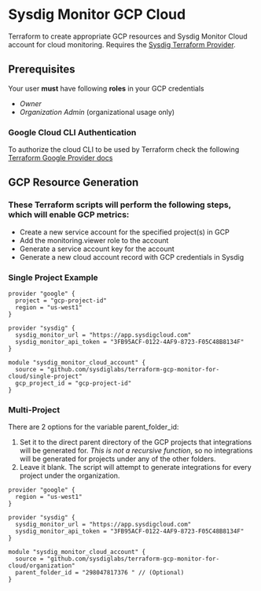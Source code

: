 # Sysdig Monitor GCP Cloud

Terraform to create appropriate GCP resources and Sysdig Monitor Cloud account for cloud monitoring. Requires the [Sysdig Terraform Provider](https://github.com/sysdiglabs/terraform-provider-sysdig).


## Prerequisites

Your user **must** have following **roles** in your GCP credentials
* _Owner_
* _Organization Admin_ (organizational usage only)

### Google Cloud CLI Authentication
To authorize the cloud CLI to be used by Terraform check the following [Terraform Google Provider docs](https://registry.terraform.io/providers/hashicorp/google/latest/docs/guides/getting_started#configuring-the-provider)

## GCP Resource Generation

### These Terraform scripts will perform the following steps, which will enable GCP metrics:
- Create a new service account for the specified project(s) in GCP
- Add the monitoring.viewer role to the account
- Generate a service account key for the account
- Generate a new cloud account record with GCP credentials in Sysdig


### Single Project Example
```
provider "google" {
  project = "gcp-project-id"
  region = "us-west1"
}

provider "sysdig" {
  sysdig_monitor_url = "https://app.sysdigcloud.com"
  sysdig_monitor_api_token = "3FB95ACF-0122-4AF9-8723-F05C48B8134F"
}

module "sysdig_monitor_cloud_account" {
  source = "github.com/sysdiglabs/terraform-gcp-monitor-for-cloud/single-project"
  gcp_project_id = "gcp-project-id"
}
```

### Multi-Project

There are 2 options for the variable parent_folder_id:

1. Set it to the direct parent directory of the GCP projects that integrations will be generated for. *This is not a recursive function*, so no integrations will be generated for projects under any of the other folders.
2. Leave it blank. The script will attempt to generate integrations for every project under the organization.

```
provider "google" {
  region = "us-west1"
}

provider "sysdig" {
  sysdig_monitor_url = "https://app.sysdigcloud.com" 
  sysdig_monitor_api_token = "3FB95ACF-0122-4AF9-8723-F05C48B8134F"
}

module "sysdig_monitor_cloud_account" {
  source = "github.com/sysdiglabs/terraform-gcp-monitor-for-cloud/organization"
  parent_folder_id = "298047817376 " // (Optional)
}
```
